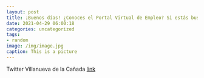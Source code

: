 ```yaml
---
layout: post
title: ¡Buenos días! ¿Conoces el Portal Virtual de Empleo? Si estás buscando trabajo, no dejes de consultarlo. Puedes acceder a través ...
date: 2021-04-29 06:00:18
categories: uncategorized
tags:
- random
image: /img/image.jpg
caption: This is a picture
---
```

Twitter Villanueva de la Cañada [link](https://twitter.com/AytoVDLCanada/status/1387313825079300104)
